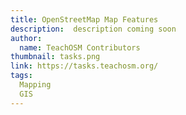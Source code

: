 ```yaml
---
title: OpenStreetMap Map Features
description:  description coming soon
author:
  name: TeachOSM Contributors
thumbnail: tasks.png
link: https://tasks.teachosm.org/
tags:
  Mapping
  GIS
---
```

